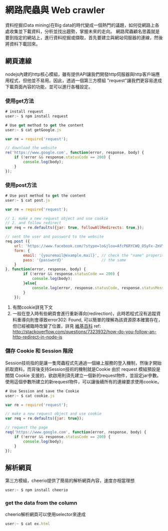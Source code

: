 # 網路爬蟲與 Web crawler
資料挖掘(Data mining)在Big data的時代變成一個熱門的議題，如何從網路上各處收集並下載資料，分析並找出趨勢，掌握未來的走向。
網路爬蟲顧名思義就是要到指定的網站上，進行資料挖掘或擷取，首先要建立與網站伺服器的連線，然後將資料下載回來。

## 網頁連線
nodejs內建的http核心模組，雖有提供API讓我們開發http伺服器與http客戶端應用程式，但他並不易用。因此，透過一個第三方模組 "request"讓我們更容易達成下載頁面內容的功能，並可以進行各種設定。

### 使用get方法
```js
# install request
user:~ $ npm install request

# Use get method to get the content
user:~ $ cat getGoogle.js

var re = require('request');

// download the website
re('https://www.google.com', function(error, response, body) {
	if (!error && response.statusCode == 200) {
		console.log(body);
	}
});
```

### 使用post方法
```js
# Use post method to get the content
user:~ $ cat post.js

var re = require('request');

// 1. make a new request object and use cookie
// 2. and follow redirect
var req = re.defaults({jar: true, followAllRedirects: true,});

// sent the user and password to the website
req.post ({
	url: 'https://www.facebook.com/?stype=lo&jlou=AfcP6RYCWQ_O5yFx-ZmVY4UMCTjfU3YAChpSP2iIPmWxQGatG2VbgpXZSxX1Fspt9LMX1Skcp93q5nnjVGsF2vrJDTneIE6mRIIh733Z6zRvQg&smuh=6353&lh=Ac8upbA_SuAhSE4m',
	form: {
		email: '{youremail@example.mail}', // check the "name" properity on the "username" column
		pass: '{password}'                 // the same
	}
}, function(error, response, body) {
		if (!error && response.statusCode == 200) {
			console.log(body);
		}else{
			console.log(error, response.statusCode, response.statusMessage);
		}
	});
```
1. 有關cookie詳見下文
2. 一般在登入時有些網頁會進行重新導向(redirection)，此時若程式沒有追蹤資料重導向則會導致error302: Found, 可以簡單的理解為該資源原本確實存在，但已經被臨時改變了位置，詳見 [維基百科](https://zh.wikipedia.org/wiki/HTTP_302)
ref: http://stackoverflow.com/questions/7323932/how-do-you-follow-an-http-redirect-in-node-js

### 儲存 Cookie 和 Session 階段
Session技術指的是讓一隻爬蟲程式先通過一個線上服務的登入機制，然後才開始抓取資料，而背後支持Session技術的機制就是Cookie
由於 request 模組預設是關閉 Cookie 支援的，欲啟用則須先建立一個新的request物件，並設定jar參數。使用這個參數所建立的新request物件，可以讓後續所有的連線要求使用cookie。
```js
# Use Session and save the Cookie
user:~ $ cat cookie.js

var re = require('request');

// make a new request object and use cookie
var req = re.defaults({jar: true});

// request the page
req('https://www.google.com', function(error, response, body) {
	if (!error && response.statusCode == 200) {
		console.log(body);
	}
});
```

## 解析網頁
第三方模組，cheerio提供了簡易的解析網頁內容，速度亦相當理想
```js
user:~ $ npm install cheerio
```

### get the data from the column
cheerio解析網頁可以使用selector來達成

```js
user:~ $ cat ex.html

```























